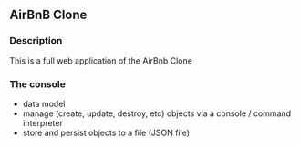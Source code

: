 ## AirBnB Clone

### Description
This is a full web application of the AirBnb Clone

### The console
- data model
- manage (create, update, destroy, etc) objects via a console / command interpreter
- store and persist objects to a file (JSON file)
